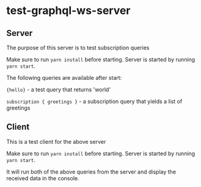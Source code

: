 # test-graphql-ws-server

## Server

The purpose of this server is to test subscription queries

Make sure to run `yarn install` before starting.
Server is started by running `yarn start`.

The following queries are available after start:

`{hello}` - a test query that returns 'world'

`subscription { greetings }` - a subscription query that yields a list of greetings

## Client

This is a test client for the above server

Make sure to run `yarn install` before starting.
Server is started by running `yarn start`.

It will run both of the above queries from the server and display the received data in the console.
